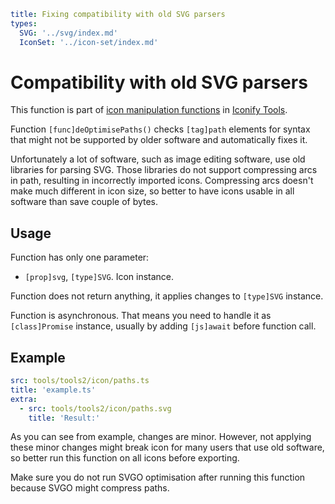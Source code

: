 ```yaml
title: Fixing compatibility with old SVG parsers
types:
  SVG: '../svg/index.md'
  IconSet: '../icon-set/index.md'
```

# Compatibility with old SVG parsers

This function is part of [icon manipulation functions](./index.md) in [Iconify Tools](../index.md).

Function `[func]deOptimisePaths()` checks `[tag]path` elements for syntax that might not be supported by older software and automatically fixes it.

Unfortunately a lot of software, such as image editing software, use old libraries for parsing SVG. Those libraries do not support compressing arcs in path, resulting in incorrectly imported icons. Compressing arcs doesn't make much different in icon size, so better to have icons usable in all software than save couple of bytes.

## Usage

Function has only one parameter:

- `[prop]svg`, `[type]SVG`. Icon instance.

Function does not return anything, it applies changes to `[type]SVG` instance.

Function is asynchronous. That means you need to handle it as `[class]Promise` instance, usually by adding `[js]await` before function call.

## Example

```yaml
src: tools/tools2/icon/paths.ts
title: 'example.ts'
extra:
  - src: tools/tools2/icon/paths.svg
    title: 'Result:'
```

As you can see from example, changes are minor. However, not applying these minor changes might break icon for many users that use old software, so better run this function on all icons before exporting.

Make sure you do not run SVGO optimisation after running this function because SVGO might compress paths.
